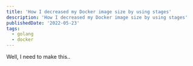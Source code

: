 ```yaml
---
title: 'How I decreased my Docker image size by using stages'
description: 'How I decreased my Docker image size by using stages'
publishedDate: '2022-05-23'
tags:
  - golang
  - docker
---
```


Well, I need to make this..
